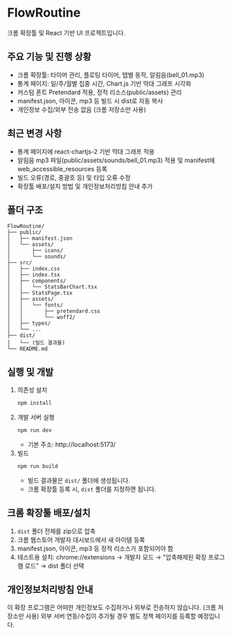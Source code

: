 
# FlowRoutine

크롬 확장툴 및 React 기반 UI 프로젝트입니다.

## 주요 기능 및 진행 상황

- 크롬 확장툴: 타이머 관리, 플로팅 타이머, 탭별 동작, 알림음(bell_01.mp3)
- 통계 페이지: 일/주/월별 집중 시간, Chart.js 기반 막대 그래프 시각화
- 커스텀 폰트 Pretendard 적용, 정적 리소스(public/assets) 관리
- manifest.json, 아이콘, mp3 등 빌드 시 dist로 자동 복사
- 개인정보 수집/외부 전송 없음 (크롬 저장소만 사용)

## 최근 변경 사항

- 통계 페이지에 react-chartjs-2 기반 막대 그래프 적용
- 알림음 mp3 파일(public/assets/sounds/bell_01.mp3) 적용 및 manifest에 web_accessible_resources 등록
- 빌드 오류(경로, 중괄호 등) 및 타입 오류 수정
- 확장툴 배포/설치 방법 및 개인정보처리방침 안내 추가

## 폴더 구조

```
FlowRoutine/
├── public/
│   ├── manifest.json
│   └── assets/
│       ├── icons/
│       └── sounds/
├── src/
│   ├── index.css
│   ├── index.tsx
│   ├── components/
│   │   └── StatsBarChart.tsx
│   ├── StatsPage.tsx
│   ├── assets/
│   │   └── fonts/
│   │       ├── pretendard.css
│   │       └── woff2/
│   ├── types/
│   └── ...
├── dist/
│   └── (빌드 결과물)
└── README.md
```

## 실행 및 개발

1. 의존성 설치
   ```bash
   npm install
   ```
2. 개발 서버 실행
   ```bash
   npm run dev
   ```
   - 기본 주소: http://localhost:5173/
3. 빌드
   ```bash
   npm run build
   ```
   - 빌드 결과물은 `dist/` 폴더에 생성됩니다.
   - 크롬 확장툴 등록 시, `dist` 폴더를 지정하면 됩니다.

## 크롬 확장툴 배포/설치

1. `dist` 폴더 전체를 zip으로 압축
2. 크롬 웹스토어 개발자 대시보드에서 새 아이템 등록
3. manifest.json, 아이콘, mp3 등 정적 리소스가 포함되어야 함
4. 테스트용 설치: chrome://extensions → 개발자 모드 → "압축해제된 확장 프로그램 로드" → dist 폴더 선택

## 개인정보처리방침 안내

이 확장 프로그램은 어떠한 개인정보도 수집하거나 외부로 전송하지 않습니다. (크롬 저장소만 사용)
외부 서버 연동/수집이 추가될 경우 별도 정책 페이지를 등록할 예정입니다.
